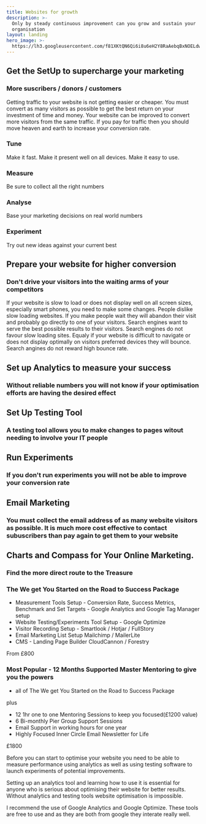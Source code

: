```yaml
---
title: Websites for growth
description: >-
  Only by steady continuous improvement can you grow and sustain your
  organisation
layout: landing
hero_image: >-
  https://lh3.googleusercontent.com/f81XKtQN6Qi6i8u6eH2Y8RaAebqBxNOELdwRmq1B7LWbT4SNnGPUXtKJDP-Ktrk7ORoUCon6zpIMThfYLz0=w1200-h500-c-rj-e30#.jpg
---
```


<div class="w3-row w3-red w3-colored-background">
   <div class="w3-col l9">
    <h2>Get the SetUp to supercharge your marketing</h2>
    <h3>More suscribers / donors / customers</h3>
    <p>
    Getting traffic to your website is not getting easier or cheaper. You must convert as many visitors as possible to get the best return on your investment of time and money. Your website can be improved to convert more visitors from the same traffic. If you pay for traffic then you should move heaven and earth to increase your conversion rate.
    </p>
  </div>
</div>
<div class="w3-row">
   <div class="w3-col l12 strands" >
    <div class="w3-col l3"><h3>Tune</h3> Make it fast. Make it present well on all devices. Make it easy to use.</div>
    <div class="w3-col l3"><h3>Measure</h3> Be sure to collect all the right numbers</div>
    <div class="w3-col l3"><h3>Analyse</h3> Base your marketing decisions on real world numbers </div>
    <div class="w3-col l3"><h3>Experiment</h3> Try out new ideas against your current best</div>
  </div>
</div>
<div class="w3-row">
   <div class="w3-col w3-right l9">
    <h2>Prepare your website for higher conversion</h2>
    <h3>Don't drive your visitors into the waiting arms of your competitors</h3>
    <p>If your website is slow to load or does not display well on all screen sizes, especially smart phones,  you need to make some changes. People dislike slow loading websites. If you make people wait they will abandon their visit and probably go directly to one of your visitors. Search engines want to serve the best possible results to their visitors. Search engines do not favour slow loading sites. Equaly if your website is difficult to navigate or does not display optimally on visitors preferred devices they will bounce. Search angines do not reward high bounce rate.</p> 
  </div>
</div>

<div class="w3-row w3-teal w3-colored-background">
   <div class="w3-col l9">
    <h2>Set up Analytics to measure your success</h2>
    <h3>Without reliable numbers you will not know if your optimisation efforts are having the desired effect</h3>
  </div>
</div>
<div class="w3-row">
   <div class="w3-col w3-right l9">
    <h2>Set Up Testing Tool</h2>
    <h3>A testing tool allows you to make changes to pages witout needing to involve your IT people</h3>
  </div>
</div>
<div class="w3-row w3-green w3-colored-background">
   <div class="w3-col l9">
    <h2>Run Experiments</h2>
    <h3>If you don't run experiments you will not be able to improve your conversion rate</h3>
  </div>
</div>
<div class="w3-row">
   <div class="w3-col w3-right l9">
    <h2>Email Marketing</h2>
    <h3>You must collect the email address of as many website visitors as possible. It is much more cost effective to contact subuscribers than pay again to get them to your website</h3>
  </div>
</div>
<div class="w3-row w3-purple w3-colored-background">
   <div class="w3-col l9">
    <h2>Charts and Compass for Your Online Marketing.</h2>
    <h3>Find the more direct route to the Treasure</h3>
  </div>
</div>


### The We get You Started on the Road to Success Package
* Measurement Tools Setup - Conversion Rate, Success Metrics, Benchmark and Set Targets - Google Analytics and Google Tag Manager setup
* Website Testing/Experiments Tool Setup - Google Optimize
* Visitor Recording Setup - Smartlook / Hotjar / FullStory
* Email Marketing List Setup Mailchimp / MailerLite
* CMS - Landing Page Builder CloudCannon / Forestry

From £800

### Most Popular - 12 Months Supported Master Mentoring to give you the powers

* all of The We get You Started on the Road to Success Package

 plus

* 12 1hr one to one Mentoring Sessions to keep you focused(£1200 value)
* 6 Bi-monthly Pier Group Support Sessions
* Email Support in working hours for one year
* Highly Focused Inner Circle Email Newsletter for Life

£1800

Before you can start to optimise your website you need to be able to measure performance using analytics as well as using testing software to launch experiments of potential improvements.

Setting up an analytics tool and learning how to use it is essential for anyone who is serious about optimising their website for better results. Without analytics and testing tools website optimisation is impossible.

I recommend the use of Google Analytics and Google Optimize. These tools are free to use and as they are both from google they interate really well.
